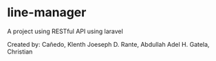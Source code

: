 # line-manager
A project using RESTful API using laravel

Created by:
Cañedo, Klenth Joeseph D.
Rante, Abdullah Adel H.
Gatela, Christian
